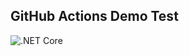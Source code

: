 ## GitHub Actions Demo Test

![.NET Core](https://github.com/timothywarner/actionsdemo/workflows/.NET%20Core/badge.svg)
